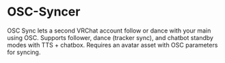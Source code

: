 # OSC-Syncer
OSC Sync lets a second VRChat account follow or dance with your main using OSC. Supports follower, dance (tracker sync), and chatbot standby modes with TTS + chatbox. Requires an avatar asset with OSC parameters for syncing.
